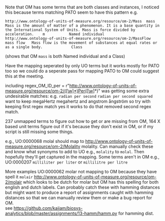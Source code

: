 Note that OM has some terms that are both classes and instances, I noticed this because terms matching PATO seem to have this pattern e.g.

```
http://www.ontology-of-units-of-measure.org/resource/om-2/Mass	mass	Mass is the amount of matter of a phenomenon. It is a base quantity in the International System of Units. Mass is force divided by acceleration.	m			Named individual
http://www.ontology-of-units-of-measure.org/resource/om-2/MassFlow	mass flow	Mass flow is the movement of substances at equal rates or as a single body.				Class
```

(shows that OM `mass` is both Named individual and a Class)

Have the mapping seperated by only UO terms but it works mostly for PATO too so we could do a seperate pass for mapping PATO to OM could suggest this at the meeting.



including regex_OM_ID_per = r"http://www.ontology-of-units-of-measure.org/resource/om-2/([\w]*)Per([\w]*)" was getting some extra undesirable matches: e.g. `radian per second`	`radian per second squared` want to keep megaHertz	megahertz	and angstrom	ångström	so try with keeping first regex match yes it works to do that removed second regex match.



237 unmapped terms to figure out how to get or are missing from OM, 164 X based unit terms
figure out if it's because they don't exist in OM, or if my script is still missing some things.


e.g., UO:0000068	molal should map to http://www.ontology-of-units-of-measure.org/resource/om-2/Molality molality. Can manually check these and know what synonyms to add to UO e.g., `molality` to `molal`. Then hopefully they'll get captured in the mapping. Some terms aren't in OM e.g., UO:0000207	`milliliter per liter` or `millilitre per litre`

More examples UO:0000062	molar not mapping to OM because they have spell it `molair` http://www.ontology-of-units-of-measure.org/resource/om-2/molair which looks to be dutch for molar but OM has this spelling for both english and dutch labels. Can probably catch these with hamming distances but might want to produce a report of assignments caught with hamming distances so that we can manually review them or make a bug report for OM.  
see https://github.com/kaiiam/biosys-analytics/blob/master/assignments/13-hamm/hamm.py for hamming dist. 
